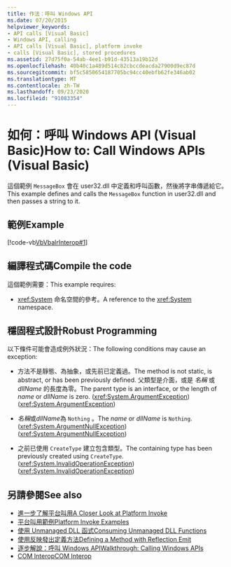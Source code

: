 ```yaml
---
title: 作法：呼叫 Windows API
ms.date: 07/20/2015
helpviewer_keywords:
- API calls [Visual Basic]
- Windows API, calling
- API calls [Visual Basic], platform invoke
- calls [Visual Basic], stored procedures
ms.assetid: 27d75f0a-54ab-4ee1-b91d-43513a19b12d
ms.openlocfilehash: 40b40c1a489d514c82cbccdeacda27900d9ec87d
ms.sourcegitcommit: bf5c5850654187705bc94cc40ebfb62fe346ab02
ms.translationtype: MT
ms.contentlocale: zh-TW
ms.lasthandoff: 09/23/2020
ms.locfileid: "91083354"
---
```

# <a name="how-to-call-windows-apis-visual-basic"></a><span data-ttu-id="45554-102">如何：呼叫 Windows API (Visual Basic)</span><span class="sxs-lookup"><span data-stu-id="45554-102">How to: Call Windows APIs (Visual Basic)</span></span>

<span data-ttu-id="45554-103">這個範例 `MessageBox` 會在 user32.dll 中定義和呼叫函數，然後將字串傳遞給它。</span><span class="sxs-lookup"><span data-stu-id="45554-103">This example defines and calls the `MessageBox` function in user32.dll and then passes a string to it.</span></span>  
  
## <a name="example"></a><span data-ttu-id="45554-104">範例</span><span class="sxs-lookup"><span data-stu-id="45554-104">Example</span></span>  

 [!code-vb[VbVbalrInterop#1](~/samples/snippets/visualbasic/VS_Snippets_VBCSharp/VbVbalrInterop/VB/Class1.vb#1)]  
  
## <a name="compile-the-code"></a><span data-ttu-id="45554-105">編譯程式碼</span><span class="sxs-lookup"><span data-stu-id="45554-105">Compile the code</span></span>  

 <span data-ttu-id="45554-106">這個範例需要：</span><span class="sxs-lookup"><span data-stu-id="45554-106">This example requires:</span></span>  
  
- <span data-ttu-id="45554-107"><xref:System> 命名空間的參考。</span><span class="sxs-lookup"><span data-stu-id="45554-107">A reference to the <xref:System> namespace.</span></span>  
  
## <a name="robust-programming"></a><span data-ttu-id="45554-108">穩固程式設計</span><span class="sxs-lookup"><span data-stu-id="45554-108">Robust Programming</span></span>  

 <span data-ttu-id="45554-109">以下條件可能會造成例外狀況：</span><span class="sxs-lookup"><span data-stu-id="45554-109">The following conditions may cause an exception:</span></span>  
  
- <span data-ttu-id="45554-110">方法不是靜態、為抽象，或先前已定義過。</span><span class="sxs-lookup"><span data-stu-id="45554-110">The method is not static, is abstract, or has been previously defined.</span></span> <span data-ttu-id="45554-111">父類型是介面，或是 *名稱* 或 *dllName* 的長度為零。</span><span class="sxs-lookup"><span data-stu-id="45554-111">The parent type is an interface, or the length of *name* or *dllName* is zero.</span></span> <span data-ttu-id="45554-112">(<xref:System.ArgumentException>)</span><span class="sxs-lookup"><span data-stu-id="45554-112">(<xref:System.ArgumentException>)</span></span>  
  
- <span data-ttu-id="45554-113">*名稱*或*dllName*為 `Nothing` 。</span><span class="sxs-lookup"><span data-stu-id="45554-113">The *name* or *dllName* is `Nothing`.</span></span> <span data-ttu-id="45554-114">(<xref:System.ArgumentNullException>)</span><span class="sxs-lookup"><span data-stu-id="45554-114">(<xref:System.ArgumentNullException>)</span></span>  
  
- <span data-ttu-id="45554-115">之前已使用 `CreateType` 建立包含類型。</span><span class="sxs-lookup"><span data-stu-id="45554-115">The containing type has been previously created using `CreateType`.</span></span> <span data-ttu-id="45554-116">(<xref:System.InvalidOperationException>)</span><span class="sxs-lookup"><span data-stu-id="45554-116">(<xref:System.InvalidOperationException>)</span></span>  
  
## <a name="see-also"></a><span data-ttu-id="45554-117">另請參閱</span><span class="sxs-lookup"><span data-stu-id="45554-117">See also</span></span>

- [<span data-ttu-id="45554-118">進一步了解平台叫用</span><span class="sxs-lookup"><span data-stu-id="45554-118">A Closer Look at Platform Invoke</span></span>](../../../framework/interop/consuming-unmanaged-dll-functions.md#a-closer-look-at-platform-invoke)
- [<span data-ttu-id="45554-119">平台叫用範例</span><span class="sxs-lookup"><span data-stu-id="45554-119">Platform Invoke Examples</span></span>](../../../framework/interop/platform-invoke-examples.md)
- [<span data-ttu-id="45554-120">使用 Unmanaged DLL 函式</span><span class="sxs-lookup"><span data-stu-id="45554-120">Consuming Unmanaged DLL Functions</span></span>](../../../framework/interop/consuming-unmanaged-dll-functions.md)
- <span data-ttu-id="45554-121">[使用反映發出定義方法](/previous-versions/dotnet/netframework-4.0/w63y4d4f(v=vs.100))</span><span class="sxs-lookup"><span data-stu-id="45554-121">[Defining a Method with Reflection Emit](/previous-versions/dotnet/netframework-4.0/w63y4d4f(v=vs.100))</span></span>
- [<span data-ttu-id="45554-122">逐步解說：呼叫 Windows API</span><span class="sxs-lookup"><span data-stu-id="45554-122">Walkthrough: Calling Windows APIs</span></span>](walkthrough-calling-windows-apis.md)
- [<span data-ttu-id="45554-123">COM Interop</span><span class="sxs-lookup"><span data-stu-id="45554-123">COM Interop</span></span>](index.md)
